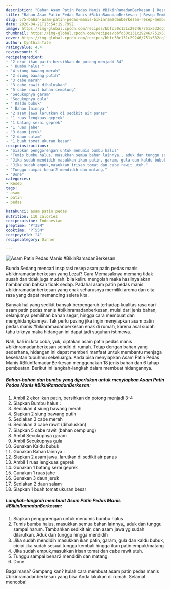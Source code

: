 ```yaml
---
description: "Bahan Asam Patin Pedas Manis #BikinRamadanBerkesan | Resep Membuat Asam Patin Pedas Manis #BikinRamadanBerkesan Yang Paling Enak"
title: "Bahan Asam Patin Pedas Manis #BikinRamadanBerkesan | Resep Membuat Asam Patin Pedas Manis #BikinRamadanBerkesan Yang Paling Enak"
slug: 575-bahan-asam-patin-pedas-manis-bikinramadanberkesan-resep-membuat-asam-patin-pedas-manis-bikinramadanberkesan-yang-paling-enak
date: 2020-04-21T13:54:19.799Z
image: https://img-global.cpcdn.com/recipes/bbfc30c131c29246/751x532cq70/asam-patin-pedas-manis-bikinramadanberkesan-foto-resep-utama.jpg
thumbnail: https://img-global.cpcdn.com/recipes/bbfc30c131c29246/751x532cq70/asam-patin-pedas-manis-bikinramadanberkesan-foto-resep-utama.jpg
cover: https://img-global.cpcdn.com/recipes/bbfc30c131c29246/751x532cq70/asam-patin-pedas-manis-bikinramadanberkesan-foto-resep-utama.jpg
author: Cynthia Tate
ratingvalue: 4.4
reviewcount: 9
recipeingredient:
- "2 ekor ikan patin bersihkan dn potong menjadi 34"
- " Bumbu halus "
- "4 siung bawang merah"
- "2 siung bawang putih"
- "3 cabe merah"
- "3 cabe rawit dihaluskan"
- "5 cabe rawit bahan cemplung"
- "Secukupnya garam"
- "Secukupnya gula"
- " Kaldu bubuk"
- " Bahan lainnya "
- "2 asam jawa larutkan di sedikit air panas"
- "1 ruas lengkuas geprek"
- "1 batang serai geprek"
- "1 ruas jahe"
- "3 daun jeruk"
- "2 daun salam"
- "1 buah tomat ukuran besar"
recipeinstructions:
- "Siapkan penggorengan untuk menumis bumbu halus"
- "Tumis bumbu halus, masukkan semua bahan lainnya,, aduk dan tunggu sampai harum. Tambahkan sedikit air, dan asam jawa yg sudah dilarutkan. Aduk dan tunggu hingga mendidih"
- "Jika sudah mendidih masukkan ikan patin, garam, gula dan kaldu bubuk, cicipi jika sudah sesuai tunggu kembali hingga ikan patin empuk/matang"
- "Jika sudah empuk,masukkan irisan tomat dan cabe rawit utuh."
- "Tunggu sampai benar2 mendidih dan matang."
- "Done"
categories:
- Resep
tags:
- asam
- patin
- pedas

katakunci: asam patin pedas 
nutrition: 110 calories
recipecuisine: Indonesian
preptime: "PT35M"
cooktime: "PT55M"
recipeyield: "4"
recipecategory: Dinner

---
```



![Asam Patin Pedas Manis #BikinRamadanBerkesan](https://img-global.cpcdn.com/recipes/bbfc30c131c29246/751x532cq70/asam-patin-pedas-manis-bikinramadanberkesan-foto-resep-utama.jpg)

Bunda Sedang mencari inspirasi resep asam patin pedas manis #bikinramadanberkesan yang Lezat? Cara Memasaknya memang tidak susah dan tidak juga mudah. bila keliru mengolah maka hasilnya akan hambar dan bahkan tidak sedap. Padahal asam patin pedas manis #bikinramadanberkesan yang enak seharusnya memiliki aroma dan cita rasa yang dapat memancing selera kita.

Banyak hal yang sedikit banyak berpengaruh terhadap kualitas rasa dari asam patin pedas manis #bikinramadanberkesan, mulai dari jenis bahan, selanjutnya pemilihan bahan segar, hingga cara membuat dan menghidangkannya. Tak perlu pusing jika ingin menyiapkan asam patin pedas manis #bikinramadanberkesan enak di rumah, karena asal sudah tahu triknya maka hidangan ini dapat jadi suguhan istimewa.




Nah, kali ini kita coba, yuk, ciptakan asam patin pedas manis #bikinramadanberkesan sendiri di rumah. Tetap dengan bahan yang sederhana, hidangan ini dapat memberi manfaat untuk membantu menjaga kesehatan tubuhmu sekeluarga. Anda bisa menyiapkan Asam Patin Pedas Manis #BikinRamadanBerkesan menggunakan 18 jenis bahan dan 6 tahap pembuatan. Berikut ini langkah-langkah dalam membuat hidangannya.

<!--inarticleads1-->

##### Bahan-bahan dan bumbu yang diperlukan untuk menyiapkan Asam Patin Pedas Manis #BikinRamadanBerkesan:

1. Ambil 2 ekor ikan patin, bersihkan dn potong menjadi 3-4
1. Siapkan  Bumbu halus :
1. Sediakan 4 siung bawang merah
1. Siapkan 2 siung bawang putih
1. Sediakan 3 cabe merah
1. Sediakan 3 cabe rawit (dihaluskan)
1. Siapkan 5 cabe rawit (bahan cemplung)
1. Ambil Secukupnya garam
1. Ambil Secukupnya gula
1. Gunakan  Kaldu bubuk
1. Gunakan  Bahan lainnya :
1. Siapkan 2 asam jawa, larutkan di sedikit air panas
1. Ambil 1 ruas lengkuas geprek
1. Gunakan 1 batang serai geprek
1. Gunakan 1 ruas jahe
1. Gunakan 3 daun jeruk
1. Sediakan 2 daun salam
1. Siapkan 1 buah tomat ukuran besar




<!--inarticleads2-->

##### Langkah-langkah membuat Asam Patin Pedas Manis #BikinRamadanBerkesan:

1. Siapkan penggorengan untuk menumis bumbu halus
1. Tumis bumbu halus, masukkan semua bahan lainnya,, aduk dan tunggu sampai harum. Tambahkan sedikit air, dan asam jawa yg sudah dilarutkan. Aduk dan tunggu hingga mendidih
1. Jika sudah mendidih masukkan ikan patin, garam, gula dan kaldu bubuk, cicipi jika sudah sesuai tunggu kembali hingga ikan patin empuk/matang
1. Jika sudah empuk,masukkan irisan tomat dan cabe rawit utuh.
1. Tunggu sampai benar2 mendidih dan matang.
1. Done




Bagaimana? Gampang kan? Itulah cara membuat asam patin pedas manis #bikinramadanberkesan yang bisa Anda lakukan di rumah. Selamat mencoba!
